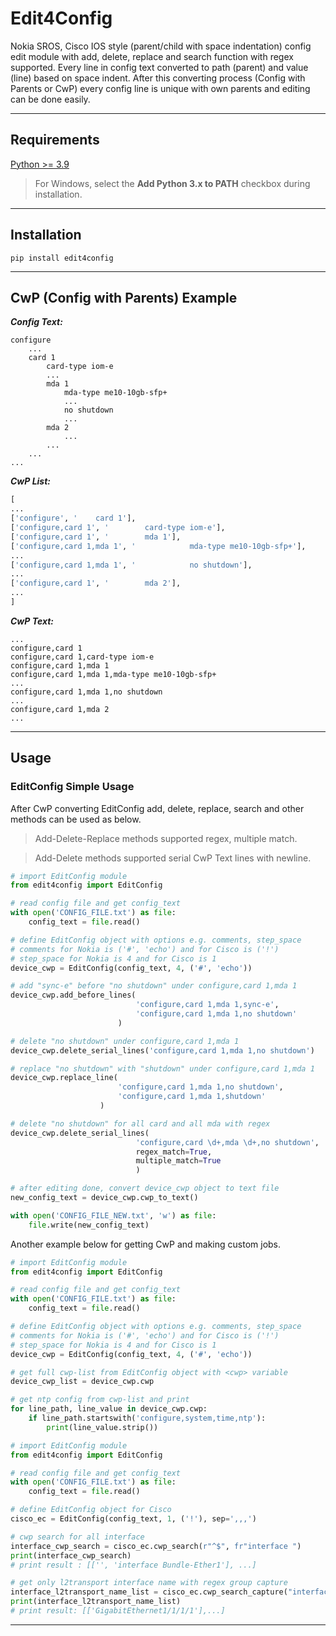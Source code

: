 # Edit4Config

Nokia SROS, Cisco IOS style (parent/child with space indentation) config edit module with add, delete, replace and search function with regex supported. Every line in config text converted to path (parent) and value (line) based on space indent. After this converting process (Config with Parents or CwP) every config line is unique with own parents and editing can be done easily.

---

## Requirements

[Python >= 3.9](https://www.python.org/downloads/)

> For Windows, select the **Add Python 3.x to PATH** checkbox during installation.

---

## Installation

```
pip install edit4config
```

---

## CwP (Config with Parents) Example

***Config Text:***

```
configure
    ...
    card 1
        card-type iom-e
        ...
        mda 1
            mda-type me10-10gb-sfp+
            ...
            no shutdown
            ...
        mda 2
            ...
        ...
    ...
...
```

***CwP List:*** 

```py
[
...
['configure', '    card 1'],
['configure,card 1', '        card-type iom-e'],
['configure,card 1', '        mda 1'],
['configure,card 1,mda 1', '            mda-type me10-10gb-sfp+'],
...
['configure,card 1,mda 1', '            no shutdown'],
...
['configure,card 1', '        mda 2'],
...
]
```

***CwP Text:***

```
...
configure,card 1
configure,card 1,card-type iom-e
configure,card 1,mda 1
configure,card 1,mda 1,mda-type me10-10gb-sfp+
...
configure,card 1,mda 1,no shutdown
...
configure,card 1,mda 2
...
```

---

## Usage

### EditConfig Simple Usage

After CwP converting EditConfig add, delete, replace, search and other methods can be used as below.


> Add-Delete-Replace methods supported regex, multiple match.

> Add-Delete methods supported serial CwP Text lines with newline.

```py
# import EditConfig module
from edit4config import EditConfig

# read config file and get config_text
with open('CONFIG_FILE.txt') as file:
    config_text = file.read()

# define EditConfig object with options e.g. comments, step_space
# comments for Nokia is ('#', 'echo') and for Cisco is ('!')
# step_space for Nokia is 4 and for Cisco is 1
device_cwp = EditConfig(config_text, 4, ('#', 'echo'))

# add "sync-e" before "no shutdown" under configure,card 1,mda 1
device_cwp.add_before_lines(
                            'configure,card 1,mda 1,sync-e',
                            'configure,card 1,mda 1,no shutdown'
                        )

# delete "no shutdown" under configure,card 1,mda 1
device_cwp.delete_serial_lines('configure,card 1,mda 1,no shutdown')

# replace "no shutdown" with "shutdown" under configure,card 1,mda 1
device_cwp.replace_line(
                        'configure,card 1,mda 1,no shutdown',
                        'configure,card 1,mda 1,shutdown'
                    )

# delete "no shutdown" for all card and all mda with regex
device_cwp.delete_serial_lines(
                            'configure,card \d+,mda \d+,no shutdown',
                            regex_match=True, 
                            multiple_match=True
                            )

# after editing done, convert device_cwp object to text file
new_config_text = device_cwp.cwp_to_text()

with open('CONFIG_FILE_NEW.txt', 'w') as file:
    file.write(new_config_text)

```

Another example below for getting CwP and making custom jobs.

```py
# import EditConfig module
from edit4config import EditConfig

# read config file and get config_text
with open('CONFIG_FILE.txt') as file:
    config_text = file.read()

# define EditConfig object with options e.g. comments, step_space
# comments for Nokia is ('#', 'echo') and for Cisco is ('!')
# step_space for Nokia is 4 and for Cisco is 1
device_cwp = EditConfig(config_text, 4, ('#', 'echo'))

# get full cwp-list from EditConfig object with <cwp> variable
device_cwp_list = device_cwp.cwp

# get ntp config from cwp-list and print
for line_path, line_value in device_cwp.cwp:
    if line_path.startswith('configure,system,time,ntp'):
        print(line_value.strip())
```

```py
# import EditConfig module
from edit4config import EditConfig

# read config file and get config_text
with open('CONFIG_FILE.txt') as file:
    config_text = file.read()

# define EditConfig object for Cisco
cisco_ec = EditConfig(config_text, 1, ('!'), sep=',,,')

# cwp search for all interface 
interface_cwp_search = cisco_ec.cwp_search(r"^$", fr"interface ")
print(interface_cwp_search)
# print result : [['', 'interface Bundle-Ether1'], ...]

# get only l2transport interface name with regex group capture
interface_l2transport_name_list = cisco_ec.cwp_search_capture("interface (.+$)", "l2transport")
print(interface_l2transport_name_list)
# print result: [['GigabitEthernet1/1/1/1'],...]

```

---




